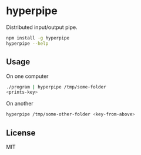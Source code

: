 # hyperpipe

Distributed input/output pipe.

``` sh
npm install -g hyperpipe
hyperpipe --help
```

## Usage

On one computer

``` sh
./program | hyperpipe /tmp/some-folder
<prints-key>
```

On another

``` sh
hyperpipe /tmp/some-other-folder <key-from-above>
```

## License

MIT
